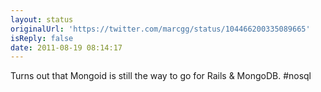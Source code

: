 ```yaml
---
layout: status
originalUrl: 'https://twitter.com/marcgg/status/104466200335089665'
isReply: false
date: 2011-08-19 08:14:17
---
```


Turns out that Mongoid is still the way to go for Rails & MongoDB. #nosql
